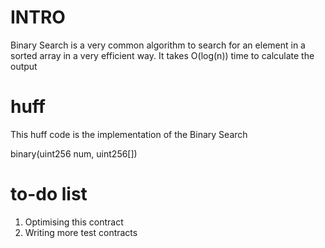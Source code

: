 # INTRO
Binary Search is a very common algorithm to search for an element in a sorted array in a very efficient way.
It takes O(log(n)) time to calculate the output

# huff 
This huff code is the implementation of the Binary Search 

binary(uint256 num, uint256[])

# to-do list 
1. Optimising this contract 
2. Writing more test contracts 
